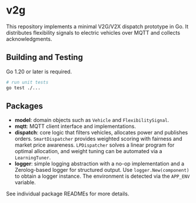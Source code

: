 # v2g

This repository implements a minimal V2G/V2X dispatch prototype in Go. It distributes flexibility signals to electric vehicles over MQTT and collects acknowledgments.

## Building and Testing

Go 1.20 or later is required.

```bash
# run unit tests
go test ./...
```

## Packages

- **model**: domain objects such as `Vehicle` and `FlexibilitySignal`.
- **mqtt**: MQTT client interface and implementations.
- **dispatch**: core logic that filters vehicles, allocates power and publishes orders. `SmartDispatcher` provides weighted scoring with fairness and market price awareness. `LPDispatcher` solves a linear program for optimal allocation, and weight tuning can be automated via a `LearningTuner`.
- **logger**: simple logging abstraction with a no-op implementation and a
  Zerolog-based logger for structured output. Use `logger.New(component)` to
  obtain a logger instance. The environment is detected via the `APP_ENV`
  variable.

See individual package READMEs for more details.
